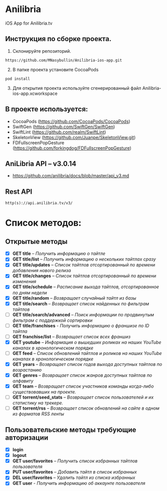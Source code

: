 # Anilibria
iOS App for Anilibria.tv 

## Инструкция по сборке проекта.
1) Склонируйте репозиторий.
```
https://github.com/MNasybullin/Anilibria-ios-app.git
```
2) В папке проекта установите CocoaPods
```
pod install
```
3) Для открытия проекта используйте сгенерированный файл Anilibria-ios-app.xcworkspace

## В проекте используется:
- CocoaPods (https://github.com/CocoaPods/CocoaPods)
- SwiftGen (https://github.com/SwiftGen/SwiftGen)
- SwiftLint (https://github.com/realm/SwiftLint)
- SkeletonView (https://github.com/Juanpe/SkeletonView.git)
- FDFullscreenPopGesture (https://github.com/forkingdog/FDFullscreenPopGesture)

## AniLibria API – v3.0.14
- https://github.com/anilibria/docs/blob/master/api_v3.md

## Rest API
```
http(s)://api.anilibria.tv/v3/
```

# Список методов:

## Открытые методы
- [x] **GET title** – *Получить информацию о тайтле*
- [x] **GET title/list** – *Получить информацию о нескольких тайтлах сразу*
- [x] **GET title/updates** – *Список тайтлов отсортированный по времени добавления нового релиза*
- [x] **GET title/changes** – *Список тайтлов отсортированный по времени изменения*
- [x] **GET title/schedule** – *Расписание выхода тайтлов, отсортированное по дням недели*
- [x] **GET title/random** – *Возвращает случайный тайтл из базы*
- [x] **GET title/search** – *Возвращает список найденных по фильтрам тайтлов*
- [ ] **GET title/search/advanced** – *Поиск информации по продвинутым фильтрам с поддержкой сортировки*
- [ ] **GET title/franchises** - *Получить информацию о франшизе по ID тайтла*
- [ ] **GET franchise/list** – *Возвращает список всех франшиз*
- [x] **GET youtube** – *Информация о вышедших роликах на наших YouTube каналах в хронологическом порядке*
- [ ] **GET feed** – *Список обновлений тайтлов и роликов на наших YouTube каналах в хронологическом порядке*
- [x] **GET years** – *Возвращает список годов выхода доступных тайтлов по возрастанию*
- [x] **GET genres** – *Возвращает список жанров доступных тайтлов по алфавиту*
- [x] **GET team** – *Возвращает список участников команды когда-либо существовавших на проекте.*
- [ ] **GET torrent/seed_stats** – *Возвращает список пользователей и их статистику на трекере.*
- [ ] **GET torrent/rss** – *Возвращает список обновлений на сайте в одном из форматов RSS ленты*

## Пользовательские методы требующие авторизации
- [x] **login**
- [x] **logout**
- [x] **GET user/favorites** – *Получить список избранных тайтлов пользователя*
- [x] **PUT user/favorites** – *Добавить тайтл в список избранных*
- [x] **DEL user/favorites** – *Удалить тайтл из списка избранных*
- [x] **GET user** - *Получить информацию об аккаунте пользователя*
